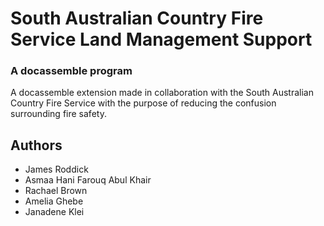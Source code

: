 # South Australian Country Fire Service Land Management Support
### A docassemble program

A docassemble extension made in collaboration with the South Australian Country Fire Service with the purpose of reducing the confusion surrounding fire safety.

## Authors

* James Roddick
* Asmaa Hani Farouq Abul Khair
* Rachael Brown
* Amelia Ghebe
* Janadene Klei
